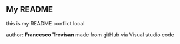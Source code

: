 ## My README

this is my README conflict local

author: **Francesco Trevisan** made from gitHub via Visual studio code
